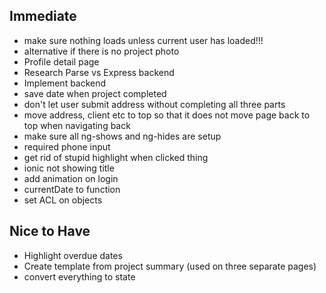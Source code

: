 ## Immediate

- make sure nothing loads unless current user has loaded!!!
- alternative if there is no project photo
- Profile detail page
- Research Parse vs Express backend
- Implement backend
- save date when project completed
- don't let user submit address without completing all three parts
- move address, client etc to top so that it does not move page back to top when navigating back
- make sure all ng-shows and ng-hides are setup
- required phone input
- get rid of stupid highlight when clicked thing
- ionic not showing title
- add animation on login
- currentDate to function
- set ACL on objects

## Nice to Have

- Highlight overdue dates
- Create template from project summary (used on three separate pages)
- convert everything to state
